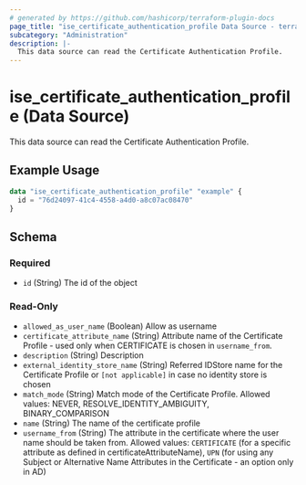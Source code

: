 ```yaml
---
# generated by https://github.com/hashicorp/terraform-plugin-docs
page_title: "ise_certificate_authentication_profile Data Source - terraform-provider-ise"
subcategory: "Administration"
description: |-
  This data source can read the Certificate Authentication Profile.
---
```


# ise_certificate_authentication_profile (Data Source)

This data source can read the Certificate Authentication Profile.

## Example Usage

```terraform
data "ise_certificate_authentication_profile" "example" {
  id = "76d24097-41c4-4558-a4d0-a8c07ac08470"
}
```

<!-- schema generated by tfplugindocs -->
## Schema

### Required

- `id` (String) The id of the object

### Read-Only

- `allowed_as_user_name` (Boolean) Allow as username
- `certificate_attribute_name` (String) Attribute name of the Certificate Profile - used only when CERTIFICATE is chosen in `username_from`.
- `description` (String) Description
- `external_identity_store_name` (String) Referred IDStore name for the Certificate Profile or `[not applicable]` in case no identity store is chosen
- `match_mode` (String) Match mode of the Certificate Profile. Allowed values: NEVER, RESOLVE_IDENTITY_AMBIGUITY, BINARY_COMPARISON
- `name` (String) The name of the certificate profile
- `username_from` (String) The attribute in the certificate where the user name should be taken from. Allowed values: `CERTIFICATE` (for a specific attribute as defined in certificateAttributeName), `UPN` (for using any Subject or Alternative Name Attributes in the Certificate - an option only in AD)
